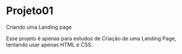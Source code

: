 # Projeto01
Criando uma Landing page

Esse projeto é apenas para estudos de Criação de uma Landing Page,
tentando usar apenas HTML e CSS.
